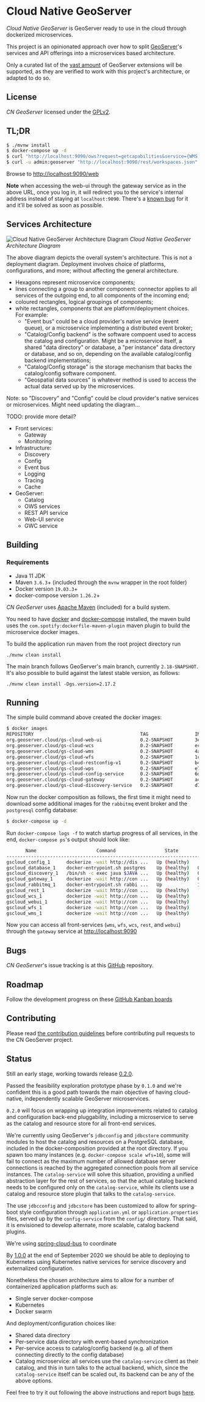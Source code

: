 # Cloud Native GeoServer

*Cloud Native GeoServer* is GeoServer ready to use in the cloud through dockerized microservices.

This project is an opinionated approach over how to split [GeoServer](http://geoserver.org/)'s services and API offerings into
a microservices based architecture.

Only a curated list of the [vast amount](http://geoserver.org/release/stable/) of GeoServer extensions will be supported, as they
are verified to work with this project's architecture, or adapted to do so.

## License

*CN GeoServer* licensed under the [GPLv2](LICENSE.txt).

## TL;DR

```bash
$ ./mvnw install
$ docker-compose up -d
$ curl "http://localhost:9090/ows?request=getcapabilities&service={WMS,WFS,WCS}"
$ curl -u admin:geoserver "http://localhost:9090/rest/workspaces.json"
```
Browse to [http://localhost:9090/web](http://localhost:9090/web)

**Note** when accessing the web-ui through the gateway service as in the above URL, once you log in, it will redirect you to the service's internal address instead of staying at `localhost:9090`. There's a [known bug](https://github.com/camptocamp/geoserver-microservices/issues/14) for it and it'll be solved as soon as possible.

## Services Architecture

![Cloud Native GeoServer Architecture Diagram](gs_cloud_architecture_diagram.svg  "Architecture Diagram")
*Cloud Native GeoServer Architecture Diagram*

The above diagram depicts the overall system's architecture. This is not a deployment diagram. Deployment involves choice of platforms, configurations, and more; without affecting the general architecture.

- Hexagons represent microservice components;
- lines connecting a group to another component: connector applies to all services of the outgoing end, to all components of the incoming end; 
- coloured rectangles, logical groupings of components;
- white rectangles, components that are platform/deployment choices. For example:
    - "Event bus" could be a cloud provider's native service (event queue), or a microservice implementing a distributed event broker;
    - "Catalog/Config backend" is the software compoent used to access the catalog and configuration. Might be a microservice itself, a shared "data directory" or database, a "per instance" data directory or database, and so on, depending on the available catalog/config backend implementations;
    - "Catalog/Config storage" is the storage mechanism that backs the catalog/config software component. 
    - "Geospatial data sources" is whatever method is used to access the actual data served up by the microservices.
    
Note: so "Discovery" and "Config" could be cloud provider's native services or microservices. Might need updating the diagram...

TODO: provide more detail?

* Front services:
    * Gateway
    * Monitoring
* Infrastructure:
    * Discovery
    * Config
    * Event bus
    * Logging
    * Tracing
    * Cache
* GeoServer:
     * Catalog
     * OWS services
     * REST API service
     * Web-UI service
     * GWC service

## Building

### Requirements
 * Java 11 JDK
 * Maven `3.6.3`+ (included through the `mvnw` wrapper in the root folder)
 * Docker version `19.03.3`+
 * docker-compose version `1.26.2`+
 
 
*CN GeoServer* uses [Apache Maven](http://maven.apache.org/) (included) for a build system.

You need to have [docker](https://www.docker.com/) and [docker-compose](https://docs.docker.com/compose/install/) installed, the maven build uses the `com.spotify:dockerfile-maven-plugin` maven plugin to build the microservice docker images.

To build the application run maven from the root project directory run

    ./mvnw clean install

The main branch follows GeoServer's main branch, currently `2.18-SNAPSHOT`. It's also possible to build against the latest stable version, as follows:

    ./mvnw clean install -Dgs.version=2.17.2

## Running

The simple build command above created the docker images:

```bash
$ docker images
REPOSITORY                                       TAG                 IMAGE ID            CREATED             SIZE
org.geoserver.cloud/gs-cloud-web-ui              0.2-SNAPSHOT        3ee022e04cd9        4 minutes ago       542MB
org.geoserver.cloud/gs-cloud-wcs                 0.2-SNAPSHOT        ec6491202f64        4 minutes ago       406MB
org.geoserver.cloud/gs-cloud-wms                 0.2-SNAPSHOT        4af7d13eee37        4 minutes ago       406MB
org.geoserver.cloud/gs-cloud-wfs                 0.2-SNAPSHOT        1c294efe758d        4 minutes ago       404MB
org.geoserver.cloud/gs-cloud-restconfig-v1       0.2-SNAPSHOT        b40943fc5ce5        4 minutes ago       407MB
org.geoserver.cloud/gs-cloud-wps                 0.2-SNAPSHOT        e798434ae567        4 minutes ago       421MB
org.geoserver.cloud/gs-cloud-config-service      0.2-SNAPSHOT        6d17aa0d548f        5 minutes ago       317MB
org.geoserver.cloud/gs-cloud-gateway             0.2-SNAPSHOT        a41cb65d49cd        5 minutes ago       315MB
org.geoserver.cloud/gs-cloud-discovery-service   0.2-SNAPSHOT        d7ddfabfc652        5 minutes ago       318MB

```

Now run the docker composition as follows, the first time it might need to download some additional images for the `rabbitmq` event broker and the `postgresql` config database:

```bash
$ docker-compose up -d
```

Run `docker-compose logs -f` to watch startup progress of all services, in the end, `docker-compose ps`'s output should look like:

```bash
       Name                      Command                  State                                                            Ports                                                      
--------------------------------------------------------------------------------------------------------------------------------------------------------------------------------------
gscloud_config_1      dockerize -wait http://dis ...   Up (healthy)                                                                                                                   
gscloud_database_1    docker-entrypoint.sh postgres    Up (healthy)   0.0.0.0:5432->5432/tcp                                                                                          
gscloud_discovery_1   /bin/sh -c exec java $JAVA ...   Up (healthy)   0.0.0.0:8761->8761/tcp                                                                                          
gscloud_gateway_1     dockerize -wait http://con ...   Up (healthy)   0.0.0.0:9090->8080/tcp                                                                                          
gscloud_rabbitmq_1    docker-entrypoint.sh rabbi ...   Up             15671/tcp, 0.0.0.0:15672->15672/tcp,...
gscloud_rest_1        dockerize -wait http://con ...   Up (healthy)                                                                                                                   
gscloud_wcs_1         dockerize -wait http://con ...   Up (healthy)                                                                                                                   
gscloud_webui_1       dockerize -wait http://con ...   Up (healthy)                                                                                                                   
gscloud_wfs_1         dockerize -wait http://con ...   Up (healthy)                                                                                                                   
gscloud_wms_1         dockerize -wait http://con ...   Up (healthy)
```

Now you can access all front-services (`wms`, `wfs`, `wcs`, `rest`, and `webui`) through the `gateway` service at [http://localhost:9090](http://localhost:9090)

## Bugs

*CN GeoServer*'s issue tracking is at this [GitHub](https://github.com/camptocamp/geoserver-microservices/issues) repository.

## Roadmap

Follow the development progress on these [GitHub Kanban boards](https://github.com/camptocamp/geoserver-microservices/projects)


## Contributing

Please read [the contribution guidelines](CONTRIBUTING.md) before contributing pull requests to the CN GeoServer project.


## Status

Still an early stage, working towards release [0.2.0](https://github.com/camptocamp/geoserver-microservices/projects/1).

Passed the feasibility exploration prototype phase by `0.1.0` and we're confident this is a good path towards the main objective of having cloud-native,
independently scalable GeoServer microservices.

`0.2.0` will focus on wrapping up integration improvements related to catalog and configuration back-end pluggability, including a microservice to serve as the catalog and resource store for all front-end services.

We're currently using GeoServer's `jdbcconfig` and `jdbcstore` community modules to host the catalog and resources on a PostgreSQL database, included in the docker-composition provided at the root directory. If you spawn too many instances (e.g. `docker-compose scale wfs=10`), some will fail to connect as the maximum number of allowed database server connections is reached by the aggregated connection pools from all service instances. The `catalog-service` will solve this situation, providing a unified abstraction layer for the rest of services, so that the actual catalog backend needs to be configured only on the `catalog-service`, while its clients use a catalog and resource store plugin that talks to the `catalog-service`.

The use `jdbcconfig` and `jdbcstore` has been customized to allow for spring-boot style configuration through `application.yml` or `application.properties` files, served up by the `config-service` from the `config/` directory. That said, it is envisioned to develop alternate, more scalable, catalog backend plugins.

We're using [spring-cloud-bus](https://cloud.spring.io/spring-cloud-static/spring-cloud-bus/3.0.0.M1/reference/html/) to coordinate

By [1.0.0](https://github.com/camptocamp/geoserver-microservices/milestone/2) at the end of September 2020 we should be able to deploying to Kubernetes using Kubernetes native services for service discovery and externalized configuration.

Nonetheless the chosen architecture aims to allow for a number of containerized application platforms such as:

- Single server docker-compose 
- Kubernetes
- Docker swarm

And deployment/configuration choices like:

- Shared data directory
- Per-service data directory with event-based synchronization
- Per-service access to catalog/config backend (e.g. all of them connecting directly to the config database)
- Catalog microservice: all services use the `catalog-service` client as their catalog, and this in turn talks to the actual backend, which, since the `catalog-service` itself can be scaled out, its backend can be any of the above options.

Feel free to try it out following the above instructions and report bugs [here](https://github.com/camptocamp/geoserver-microservices/issues).

